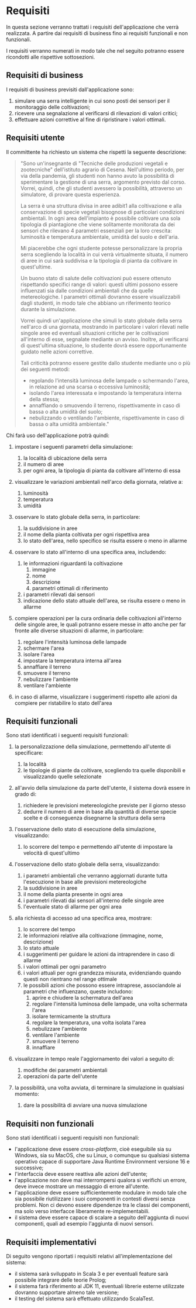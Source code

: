 # Requisiti

In questa sezione verranno trattati i requisiti dell'applicazione che verrà realizzata. A partire dai requisiti di business fino ai requisiti funzionali e non funzionali.

I requisiti verranno numerati in modo tale che nel seguito potranno essere ricondotti alle rispettive sottosezioni.

## Requisiti di business
I requisiti di business previsiti dall'applicazione sono:

1. simulare una serra intelligente in cui sono posti dei sensori per il monitoraggio delle coltivazioni;
2. ricevere una segnalazione al verificarsi di rilevazioni di valori critici;
3. effettuare azioni correttive al fine di ripristinare i valori ottimali.

## Requisiti utente
Il committente ha richiesto un sistema che rispetti la seguente descrizione:

> "Sono un'insegnante di "Tecniche delle produzioni vegetali e zootecniche" dell'istituto agrario di Cesena. Nell'ultimo periodo, per via della pandemia, gli studenti non hanno avuto la possibilità di sperimentare la gestione di una serra, argomento previsto dal corso. Vorrei, quindi, che gli studenti avessero la possibilità, attraverso un simulatore, di provare questa esperienza. 
> 
> La serra è una struttura divisa in aree adibit1 alla coltivazione e alla conservazione di specie vegetali bisognose di particolari condizioni ambientali. In ogni area dell'impianto è possibile coltivare una sola tipologia di piantagione che viene solitamente monitorata da dei sensori che rilevano 4 parametri essenziali per la loro crescita: luminosità e temperatura ambientale, umidità del suolo e dell'aria. 
> 
> Mi piacerebbe che ogni studente potesse personalizzare la propria serra scegliendo la località in cui verrà virtualmente situata, il numero di aree in cui sarà suddivisa e la tipologia di pianta da coltivare in quest'ultime.
>
> Un buono stato di salute delle coltivazioni può essere ottenuto rispettando specifici range di valori: questi ultimi possono essere influenzati sia dalle condizioni ambientali che da quelle metereologiche. I parametri ottimali dovranno essere visualizzabili dagli studenti, in modo tale che abbiano un riferimento teorico durante la simulazione.
>
> Vorrei quindi un'applicazione che simuli lo stato globale della serra nell'arco di una giornata, mostrando in particolare i valori rilevati nelle singole aree ed eventuali situazioni critiche per le coltivazioni all'interno di esse, segnalate mediante un avviso. Inoltre, al verificarsi di quest'ultima situazione, lo studente dovrà essere opportunamente guidato nelle azioni correttive.
>
> Tali criticità potranno essere gestite dallo studente mediante uno o più dei seguenti metodi:
> - regolando l'intensità luminosa delle lampade o schermando l'area, in relazione ad una scarsa o eccessiva luminosità; 
> - isolando l'area interessata e impostando la temperatura interna della stessa;
> - annaffiando o smuovendo il terreno, rispettivamente in caso di bassa o alta umidità del suolo;
> - nebulizzando o ventilando l'ambiente, rispettivamente in caso di bassa o alta umidità ambientale."

Chi farà uso dell'applicazione potrà quindi:

1. impostare i seguenti parametri della simulazione:
	1. la località di ubicazione della serra
	2. il numero di aree
	3. per ogni area, la tipologia di pianta da coltivare all'interno di essa
	
2. visualizzare le variazioni ambientali nell'arco della giornata, relative a:
	1. luminosità
	2. temperatura
	3. umidità

3. osservare lo stato globale della serra, in particolare:
	1. la suddivisione in aree
	2. il nome della pianta coltivata per ogni rispettiva area 
	3. lo stato dell'area, nello specifico se risulta essere o meno in allarme

4. osservare lo stato all'interno di una specifica area, includendo:
	1. le informazioni riguardanti la coltivazione
		1. immagine
		2. nome
		3. descrizione
		4. parametri ottimali di riferimento
	2. i parametri rilevati dai sensori
	3. indicazione dello stato attuale dell'area, se risulta essere o meno in allarme

5. compiere operazioni per la cura ordinaria delle coltivazioni all'interno delle singole aree, le quali potranno essere messe in atto anche per far fronte alle diverse situazioni di allarme, in particolare:
	1. regolare l'intensità luminosa delle lampade
	2. schermare l'area
	3. isolare l'area
	4. impostare la temperatura interna all'area
	5. annaffiare il terreno
	6. smuovere il terreno
	7. nebulizzare l'ambiente
	8. ventilare l'ambiente

6. in caso di allarme, visualizzare i suggerimenti rispetto alle azioni da compiere per ristabilire lo stato dell'area

## Requisiti funzionali

Sono stati identificati i seguenti requisiti funzionali:

1. la personalizzazione della simulazione, permettendo all'utente di specificare:
	1. la località 
	2. le tipologie di piante da coltivare, scegliendo tra quelle disponibili e visualizzando quelle selezionate
	
2. all'avvio della simulazione da parte dell'utente, il sistema dovrà essere in grado di:
	1. richiedere le previsioni metereologiche previste per il giorno stesso
	2. dedurre il numero di aree in base alla quantità di diverse specie scelte e di conseguenza disegnarne la struttura della serra

3. l'osservazione dello stato di esecuzione della simulazione, visualizzando:
	1. lo scorrere del tempo e permettendo all'utente di impostare la velocità di quest'ultimo

4. l'osservazione dello stato globale della serra, visualizzando:
	1. i parametri ambientali che verranno aggiornati durante tutta l'esecuzione in base alle previsioni metereologiche
	2. la suddivisione in aree
	3. il nome della pianta presente in ogni area
	4. i parametri rilevati dai sensori all'interno delle singole aree
	5. l'eventuale stato di allarme per ogni area

5. alla richiesta di accesso ad una specifica area, mostrare:
	1. lo scorrere del tempo
	2. le informazioni relative alla coltivazione (immagine, nome, descrizione)
	3. lo stato attuale 
	4. i suggerimenti per guidare le azioni da intraprendere in caso di allarme
	5. i valori ottimali per ogni parametro
	6. i valori attuali per ogni grandezza misurata, evidenziando quando questi non rientrano nel range ottimale
	7. le possibili azioni che possono essere intraprese, associandole ai parametri che influenzano, queste includono:
		1. aprire e chiudere la schermatura dell'area
		2. regolare l'intensità luminosa delle lampade, una volta schermata l'area
		3. isolare termicamente la struttura
		4. regolare la temperatura, una volta isolata l'area
		5. nebulizzare l'ambiente
		6. ventilare l'ambiente
		7. smuovere il terreno 
		8. innaffiare

6. visualizzare in tempo reale l'aggiornamento dei valori a seguito di:
	1. modifiche dei parametri ambientali
	2. operazioni da parte dell'utente

7. la possibilità, una volta avviata, di terminare la simulazione in qualsiasi momento:
	1. dare la possibilità di avviare una nuova simulazione

## Requisiti non funzionali
Sono stati identificati i seguenti requisiti non funzionali:
- l'applicazione deve essere _cross-platform_, cioè eseguibile sia su Windows, sia su MacOS, che su Linux, o comunque su qualsiasi sistema operativo capace di supportare Java Runtime Environment versione 16 e successive;
- l'interfaccia deve essere reattiva alle azioni dell'utente;
- l'applicazione non deve mai interrompersi qualora si verifichi un errore, deve invece mostrare un messaggio di errore all'utente.
- l'applicazione deve essere sufficientemente modulare in modo tale che sia possibile riutilizzare i suoi componenti in contesti diversi senza problemi. Non ci devono essere dipendenze tra le classi dei componenti, ma solo verso interfacce liberamente re-implementabili.
- il sistema deve essere capace di scalare a seguito dell'aggiunta di nuovi componenti, quali ad esempio l'aggiunta di nuovi sensori.

## Requisiti implementativi
Di seguito vengono riportati i requisiti relativi all'implementazione del sistema:
- il sistema sarà sviluppato in Scala 3 e per eventuali feature sarà possibile integrare delle teorie Prolog;
- il sistema farà riferimento al JDK 11, eventuali librerie esterne utilizzate dovranno supportare almeno tale versione;
- il testing del sistema sarà effettuato utilizzando ScalaTest.